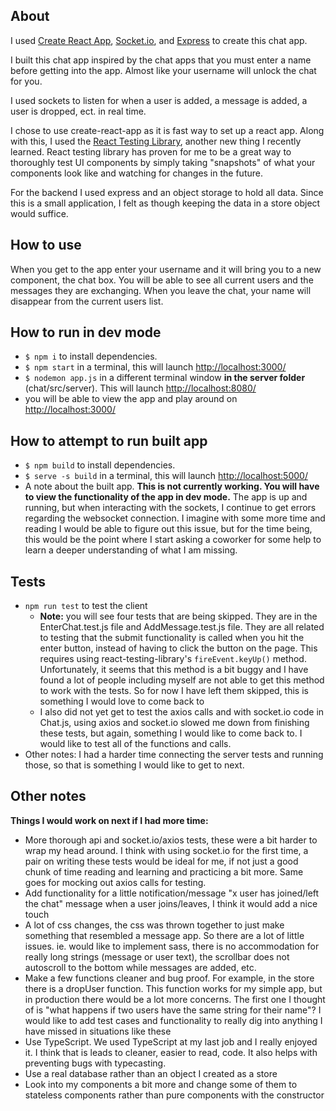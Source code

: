 ## About

I used [Create React App](https://github.com/facebook/create-react-app), [Socket.io](https://socket.io/), and [Express](https://expressjs.com/en/guide/routing.html) to create this chat app.

I built this chat app inspired by the chat apps that you must enter a name before getting into the app. Almost like your username will unlock the chat for you.

I used sockets to listen for when a user is added, a message is added, a user is dropped, ect. in real time.

I chose to use create-react-app as it is fast way to set up a react app. Along with this, I used the [React Testing Library](https://testing-library.com/docs/dom-testing-library/intro), another new thing I recently learned. React testing library has proven for me to be a great way to thoroughly test UI components by simply taking "snapshots" of what your components look like and watching for changes in the future.

For the backend I used express and an object storage to hold all data. Since this is a small application, I felt as though keeping the data in a store object would suffice.

## How to use

When you get to the app enter your username and it will bring you to a new component, the chat box. You will be able to see all current users and the messages they are exchanging. When you leave the chat, your name will disappear from the current users list.

## How to run in dev mode
- `$ npm i` to install dependencies.
- `$ npm start` in a terminal, this will launch [http://localhost:3000/](http://localhost:3000/)
- `$ nodemon app.js` in a different terminal window **in the server folder** (chat/src/server). This will launch [http://localhost:8080/](http://localhost:8080/)
- you will be able to view the app and play around on [http://localhost:3000/](http://localhost:3000/)

## How to attempt to run built app
- `$ npm build` to install dependencies.
- `$ serve -s build` in a terminal, this will launch [http://localhost:5000/](http://localhost:5000/)
- A note about the built app. **This is not currently working. You will have to view the functionality of the app in dev mode.** The app is up and running, but when interacting with the sockets, I continue to get errors regarding the websocket connection. I imagine with some more time and reading I would be able to figure out this issue, but for the time being, this would be the point where I start asking a coworker for some help to learn a deeper understanding of what I am missing.

## Tests
- `npm run test` to test the client
  - **Note:** you will see four tests that are being skipped. They are in the EnterChat.test.js file and AddMessage.test.js file. They are all related to testing that the submit functionality is called when you hit the enter button, instead of having to click the button on the page. This requires using react-testing-library's `fireEvent.keyUp()` method. Unfortunately, it seems that this method is a bit buggy and I have found a lot of people including myself are not able to get this method to work with the tests. So for now I have left them skipped, this is something I would love to come back to
  - I also did not yet get to test the axios calls and with socket.io code in Chat.js, using axios and socket.io slowed me down from finishing these tests, but again, something I would like to come back to. I would like to test all of the functions and calls.
- Other notes: I had a harder time connecting the server tests and running those, so that is something I would like to get to next.

## Other notes
**Things I would work on next if I had more time:**

  - More thorough api and socket.io/axios tests, these were a bit harder to wrap my head around. I think with using socket.io for the first time, a pair on writing these tests would be ideal for me, if not just a good chunk of time reading and learning and practicing a bit more. Same goes for mocking out axios calls for testing.
  - Add functionality for a little notification/message "x user has joined/left the chat" message when a user joins/leaves, I think it would add a nice touch
  - A lot of css changes, the css was thrown together to just make something that resembled a message app. So there are a lot of little issues. ie. would like to implement sass, there is no accommodation for really long strings (message or user text), the scrollbar does not autoscroll to the bottom while messages are added, etc.
  - Make a few functions cleaner and bug proof. For example, in the store there is a dropUser function. This function works for my simple app, but in production there would be a lot more concerns. The first one I thought of is "what happens if two users have the same string for their name"? I would like to add test cases and functionality to really dig into anything I have missed in situations like these
  - Use TypeScript. We used TypeScript at my last job and I really enjoyed it. I think that is leads to cleaner, easier to read, code. It also helps with preventing bugs with typecasting.
  - Use a real database rather than an object I created as a store
  - Look into my components a bit more and change some of them to stateless components rather than pure components with the constructor
